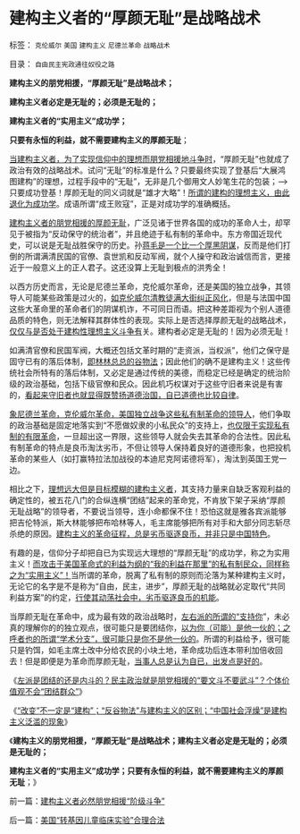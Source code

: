 # 建构主义者的“厚颜无耻”是战略战术

标签： `克伦威尔` `美国` `建构主义` `尼德兰革命` `战略战术` 

目录： `自由民主宪政通往奴役之路`

**建构主义的朋党相援，“厚颜无耻”是战略战术；**

**建构主义者必定是无耻的；必须是无耻的；**

**建构主义者的“实用主义”成功学；**

**只要有永恒的利益，就不需要建构主义的厚颜无耻**；



[当建构主义者，为了实现信仰中的理想而朋党相援地斗争时](../../../2011/2/19/“民主革命派”的马克思主义暴民习性.md)，“厚颜无耻”也就成了政治有效的战略战术。试问“无耻”的标准是什么？只要最终实现了登基后“大展鸿图建构”的理想，过程手段中的“无耻”，无非是几个御用文人妙笔生花的包装；——>只要成功登基！厚颜无耻的同义词就是“雄才大略”！[所谓的建构的理想主义，由此退化为成功学](../../../2011/2/22/中国传统文化愚昧的社会建构主义.md)。成语所谓“成王败寇”，正是对成功学的准确概括。

[建构主义者的朋党相援的厚颜无耻](../../../2011/1/29/中国社会负反馈系统和后发制度劣势.md)，广泛见诸于世界各国的成功的革命人士，却罕见于被指为“反动保守的统治者”，并且绝迹于私有制的革命中。东方帝国近现代史，可以说是无耻战胜保守的历史。孙[蒋毛是一个比一个厚黑阴谋](../../../2011/1/10/辛亥革命和孙国父的历史地位无足轻重；.md)，反而是他们打倒的所谓满清民国的官僚、袁世凯和反动军阀，就个人操守和政治诚信而言，更接近于一般意义上的正人君子。这还没算上无耻到极点的洪秀全！

以西方历史而言，无论是尼德兰革命，克伦威尔革命，还是美国的独立战争，其领导人可能某些政策是过火的，[如克伦威尔清教徒满大街纠正风化](../../../2012/6/15/君主专制是多数人暴政,克伦威尔独裁是少数人专政.md)，但是与法国中国这些大革命里的革命者们的阴谋机诈，不可同日而语。把这种差距视为个别人道德品质的特色，则无法解释其群体性的表现。实际上是否选择厚颜无耻的战略战术，[仅仅与是否处于建构性理想主义斗争有](../../../2011/11/2/传染性BUG型精神病.md)关。建构者必定是无耻的！因为必须无耻！

如满清官僚和民国军阀，大概还包括文革时期的“走资派，当权派”，他们之保守是固守已有的落后体制，[即林林总总的谷物法](../../../2012/2/2/革命都是预设公有制前提下的暴民运动.md)；因此他们的确不是建构主义！这些传统社会所特有的落后体制，又必定是通过传统的美德，而稳定已经是确定的统治阶级的政治基础，包括下级官僚和民众。因此机巧权谋对于这些守旧者来说是有害的，[看起来守旧者也就显得既赞扬道德治国，自已道德也比较自律](../../../2011/1/25/有中国特色的“罗伯特议事规则”和“对事不对人”.md)。

[象尼德兰革命，克伦威尔革命，美国独立战争这些私有制革命的领导人](../../../2011/3/16/美国犯过了中国大部分错误.md)，他们争取的政治基础是固定地落实到“不愿做奴隶的小私民众”的支持上，[也仅限于实现私有制的有限革命](../../../2011/5/9/有限的革命，有限的战争.md)，一旦超出这一界限，这些领导人就会失去其革命的合法性。因此私有制革命的特点是良币淘汰劣币，不但让领导人保持着良好的道德形象，也把投机革命的某些人（如打赢特拉法加战役的本迪尼克阿诺德将军），淘汰到英国王党一边。

相比之下，[理想远大但是目标模糊的建构主义者](../../../2012/6/14/市民Citizen为什么要革命？请给一个革命的理由！.md)，其支持力量来自缺乏客观利益的确定性的，被五花八门的合纵连横“团结”起来的革命党，不肯放下架子采纳“厚颜无耻战略”的领导者，不要说当领导，连小命都保不住！恐怕这就是雅各宾派能够把吉伦特派，斯大林能够把布哈林等人，毛主席能够把所有对手和大部分同志斩尽杀绝的原因。[建构主义的革命征程，总是劣币驱逐良币，并非只是中国特色](../../../2011/6/1/社会反馈的系统模型和动乱机理.md)。

有趣的是，信仰分子却把自已为实现远大理想的“厚颜无耻”的成功学，称之为实用主义！[而攻击于美国革命式的利益为纲的“我的利益在那里”的私有制民众，同样称之为“实用主义”！](../../../2009/7/28/美国资产阶级实用主义反动哲学.md)当所谓的革命，脱离了私有制的原则而沦落为某种建构主义时，无论它的名字是不是称为“自由，民主，进步”，厚颜无耻的战略就必定取代“共同利益方案”的约定，[行使其动荡社会中，劣币驱逐良币的机能](../../../2011/6/4/最不坏定律：没有最坏的，只有更坏的.md)。

当厚颜无耻在革命中，成为最有效的政治战略时，[左右派的所谓的“支持你](../../../2009/9/20/争取民主就不要搞毛式厚黑政治.md)”，未必真的理解你的的独立观点，很可能只是要团结你，[以为你（可能）是他一伙的；之呼者也的所谓“学术分支”，很可能只是你不是他一伙的](http://darthvad.blog.163.com/blog/static/53399470201193052934762/)。所谓的利益给予，很可能只是钓饵，如毛主席土改中分给农民的小块土地，革命成功后连本带利加倍收回去！但是即便是为革命而厚颜无耻，[当事人总是认为自已，出发点是好的](../../../2009/9/23/孟荀人之初善恶之争及“行之初意本善”.md)。

《[左派是团结的还是内斗的？民主政治就是朋党相援的“要文斗不要武斗”？个体价值观不会“团结群众”](../../../2012/9/4/民主就是朋党相援的“要文斗不要武斗”吗？.md)》

《[“改变”不一定是“建构”；“反谷物法”与建构主义的区别；“中国社会浮燥”是建构主义泛滥的现象](../../../2012/9/4/建构主义者必然朋党相援“阶级斗争”.md)》

《**建构主义的朋党相援，“厚颜无耻”是战略战术；建构主义者必定是无耻的；必须是无耻的；**

**建构主义者的“实用主义”成功学；只要有永恒的利益，就不需要建构主义的厚颜无耻**；》



前一篇：[建构主义者必然朋党相援“阶级斗争”](../../../2012/9/4/建构主义者必然朋党相援“阶级斗争”.md)

后一篇：[美国“转基因儿童临床实验”合理合法](../../../2012/9/4/美国“转基因儿童临床实验”合理合法.md)